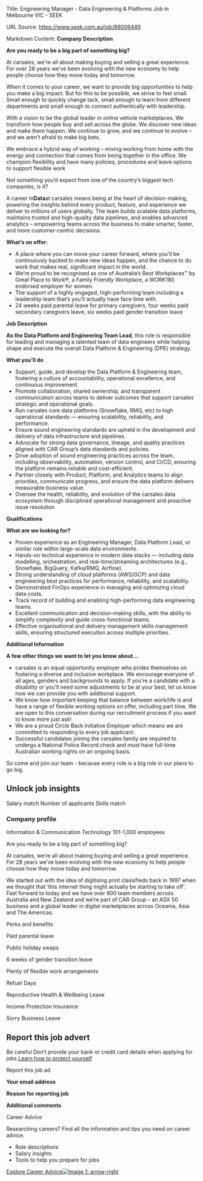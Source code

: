 Title: Engineering Manager - Data Engineering & Platforms Job in Melbourne VIC - SEEK

URL Source: https://www.seek.com.au/job/88006449

Markdown Content:
**Company Description**

**Are you ready to be a big part of something big?**

At carsales, we're all about making buying and selling a great experience. For over 28 years we’ve been evolving with the new economy to help people choose how they move today and tomorrow.

When it comes to your career, we want to provide big opportunities to help you make a big impact. But for this to be possible, we strive to feel small. Small enough to quickly change tack, small enough to learn from different departments and small enough to connect authentically with leadership.

With a vision to be the global leader in online vehicle marketplaces. We transform how people buy and sell across the globe. We discover new ideas and make them happen. We continue to grow, and we continue to evolve – and we aren’t afraid to make big bets.

We embrace a hybrid way of working – mixing working from home with the energy and connection that comes from being together in the office. We champion flexibility and have many policies, procedures and leave options to support flexible work

Not something you’d expect from one of the country’s biggest tech companies, is it?

A career in**Data**at carsales means being at the heart of decision-making, powering the insights behind every product, feature, and experience we deliver to millions of users globally. The team builds scalable data platforms, maintains trusted and high-quality data pipelines, and enables advanced analytics – empowering teams across the business to make smarter, faster, and more customer-centric decisions.

**What’s on offer:**

*   A place where you can move your career forward, where you’ll be continuously backed to make new ideas happen, and the chance to do work that makes real, significant impact in the world.
*   We’re proud to be recognised as one of Australia’s Best Workplaces™ by Great Place to Work®, a Family Friendly Workplace, a WORK180 endorsed employer for women.
*   The support of a highly engaged, high-performing team including a leadership team that’s you’ll actually have face time with.
*   24 weeks paid parental leave for primary caregivers, four weeks paid secondary caregivers leave, six weeks paid gender transition leave

**Job Description**

**As the Data Platform and Engineering Team Lead**, this role is responsible for leading and managing a talented team of data engineers while helping shape and execute the overall Data Platform & Engineering (DPE) strategy.

**What you’ll do**

*   Support, guide, and develop the Data Platform & Engineering team, fostering a culture of accountability, operational excellence, and continuous improvement.
*   Promote collaboration, shared ownership, and transparent communication across teams to deliver outcomes that support carsales strategic and operational goals.
*   Run carsales core data platforms (Snowflake, RMQ, etc) to high operational standards — ensuring scalability, reliability, and performance.
*   Ensure sound engineering standards are upheld in the development and delivery of data infrastructure and pipelines.
*   Advocate for strong data governance, lineage, and quality practices aligned with CAR Group’s data standards and policies.
*   Drive adoption of sound engineering practices across the team, including observability, automation, version control, and CI/CD, ensuring the platform remains reliable and cost-efficient.
*   Partner closely with Product, Platform, and Analytics teams to align priorities, communicate progress, and ensure the data platform delivers measurable business value.
*   Oversee the health, reliability, and evolution of the carsales data ecosystem through disciplined operational management and proactive issue resolution

**Qualifications**

**What are we looking for?**

*   Proven experience as an Engineering Manager, Data Platform Lead, or similar role within large-scale data environments.
*   Hands-on technical experience in modern data stacks — including data modelling, orchestration, and real-time/streaming architectures (e.g., Snowflake, BigQuery, Kafka/RMQ, Airflow).
*   Strong understanding of cloud platforms (AWS/GCP) and data engineering best practices for performance, reliability, and scalability.
*   Demonstrated FinOps experience in managing and optimizing cloud data costs.
*   Track record of building and enabling high-performing data engineering teams.
*   Excellent communication and decision-making skills, with the ability to simplify complexity and guide cross-functional teams.
*   Effective organisational and delivery management skills management skills, ensuring structured execution across multiple priorities.

**Additional Information**

**A few other things we want to let you know about...**

*   carsales is an equal opportunity employer who prides themselves on fostering a diverse and inclusive workplace. We encourage everyone of all ages, genders and backgrounds to apply. If you’re a candidate with a disability or you’ll need some adjustments to be at your best, let us know how we can provide you with additional support.
*   We know how important keeping that balance between work/life is and have a range of flexible working options on offer, including part time. We are open to this conversation during our recruitment process if you want to know more just ask!
*   We are a proud Circle Back Initiative Employer which means we are committed to responding to every job applicant.
*   Successful candidates joining the carsales family are required to undergo a National Police Record check and must have full-time Australian working rights on an ongoing basis.

So come and join our team - because every role is a big role in our plans to go big.

Unlock job insights
-------------------

Salary match Number of applicants Skills match

### Company profile

Information & Communication Technology 101-1,000 employees

Are you ready to be a big part of something big?

At carsales, we’re all about making buying and selling a great experience. For 28 years we’ve been evolving with the new economy to help people choose how they move today and tomorrow.

We started out with the idea of digitising print classifieds back in 1997 when we thought that ‘this internet thing might actually be starting to take off’. Fast forward to today and we have over 800 team members across Australia and New Zealand and we’re part of CAR Group – an ASX 50 business and a global leader in digital marketplaces across Oceania, Asia and The Americas.

Perks and benefits

Paid parental leave

Public holiday swaps

6 weeks of gender transition leave

Plenty of flexible work arrangements

Refuel Days

Reproductive Health & Wellbeing Leave

Income Protection Insurance

Sorry Business Leave

Report this job advert
----------------------

Be careful Don’t provide your bank or credit card details when applying for jobs.[Learn how to protect yourself](https://www.seek.com.au/security-privacy)

Report this job ad

**Your email address**

**Reason for reporting job**

**Additional comments**

Career Advice

Researching careers? Find all the information and tips you need on career advice.

*   Role descriptions
*   Salary insights
*   Tools to help you prepare for jobs

[Explore Career Advice![Image 1: arrow-right](https://cdn.seeklearning.com.au/media/images/lmis/arrow_right.svg)](https://www.seek.com.au/career-advice?utm_campaign=LMIS_Web&utm_source=SEEK&utm_medium=LMIS&utm_content=job-details)
